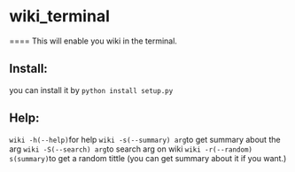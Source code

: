 # wiki_terminal
====
    This will enable you wiki in the terminal.
## Install:
you can install it by 
    `python install setup.py`
## Help:
`wiki -h(--help)`for help
`wiki -s(--summary) arg`to get summary about the arg
`wiki -S(--search) arg`to search arg on wiki
`wiki -r(--random) s(summary)`to get a random tittle (you can get summary about it if you want.)

